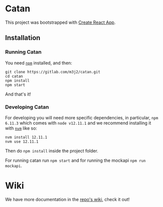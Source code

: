 # Catan

This project was bootstrapped with [Create React
App](https://github.com/facebook/create-react-app).

## Installation

### Running Catan

You need [`npm`](https://www.npmjs.com/get-npm) installed, and then:

```
git clone https://gitlab.com/m3j2/catan.git
cd catan
npm install
npm start
```

And that's it!

### Developing Catan

For developing you will need more specific dependencies, in particular, `npm
6.11.3` which comes with `node v12.11.1` and we recommend installing it with
[`nvm`](https://github.com/nvm-sh/nvm#installation-and-update) like so:

```
nvm install 12.11.1
nvm use 12.11.1
```

Then do `npm install` inside the project folder.

For running catan run `npm start` and for running the mockapi `npm run mockapi`.

# Wiki

We have more documentation in the [repo's
wiki](https://gitlab.com/m3j2/catan/wikis/home), check it out!
